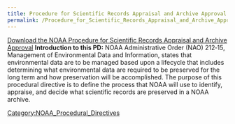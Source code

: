 ```yaml
---
title: Procedure for Scientific Records Appraisal and Archive Approval
permalink: /Procedure_for_Scientific_Records_Appraisal_and_Archive_Approval/
---
```


[Download the NOAA Procedure for Scientific Records Appraisal and Archive Approval](https://www.nosc.noaa.gov/EDMC/documents/NOAA_Procedure_document_final_12-16-1.pdf)
**Introduction to this PD:** NOAA Administrative Order (NAO) 212‐15, Management of Environmental Data and Information, states that environmental data are to be managed based upon a lifecycle that includes determining what environmental data are required to be preserved for the long term and how preservation will be accomplished. The purpose of this procedural directive is to define the process that NOAA will use to identify, appraise, and decide what scientific records are preserved in a NOAA archive.

[Category:NOAA_Procedural_Directives](/Category:NOAA_Procedural_Directives "wikilink")